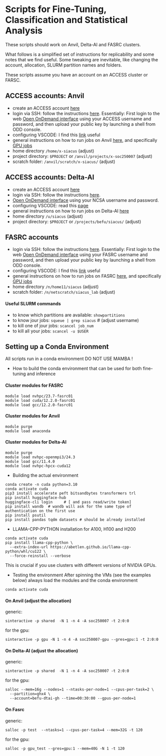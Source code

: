 # Scripts for Fine-Tuning, Classification and Statistical Analysis 

These scripts should work on Anvil, Delta-AI and FASRC clusters.

What follows is a simplified set of instructions for replicability and some notes that we find useful.
Some tweaking are inevitable, like changing the account, allocation, SLURM partition names and folders.

These scripts assume you have an account on an ACCESS cluster or FARSC.
## ACCESS accounts: Anvil
* create an ACCESS account [here](https://operations.access-ci.org/identity/new-user) 
* login via SSH: follow the instructions [here](https://www.rcac.purdue.edu/knowledge/anvil/access/login). Essentially: First login to the web [Open OnDemand interface](https://ondemand.anvil.rcac.purdue.edu) using your ACCESS username and password, and then upload your public key by launching a shell from ODD console.
* configuring VSCODE: I find this [link](https://github.com/KempnerInstitute/kempner-computing-handbook/blob/main/kempner_computing_handbook/development_and_runtime_envs/using_vscode_for_remote_development.md) useful
* general instructions on how to run jobs on Anvil [here](https://www.rcac.purdue.edu/knowledge/anvil/run), and specifically [GPU jobs](https://www.rcac.purdue.edu/knowledge/anvil/run/examples/slurm)
* home directory ```/home/x-siacus``` (adjust)
* project directory:  ```$PROJECT``` or ```/anvil/projects/x-soc250007``` (adjust)
* scratch folder: ```/anvil/scratch/x-siacus/``` (adjust)

## ACCESS accounts: Delta-AI
* create an ACCESS account [here](https://operations.access-ci.org/identity/new-user) 
* login via SSH: follow the instructions [here](https://docs.ncsa.illinois.edu/systems/deltaai/en/latest/user-guide/login.html#ssh-examples).
* [Open OnDemand interface](https://gh-ondemand.delta.ncsa.illinois.edu/) using your NCSA username and password.
* configuring VSCODE: read this [page](https://docs.ncsa.illinois.edu/systems/deltaai/en/latest/user-guide/vscode/remote-ssh.html)
* general instructions on how to run jobs on Delta-AI [here](https://docs.ncsa.illinois.edu/systems/deltaai/en/latest/user-guide/running-jobs.html#partitions-queues)
* home directory ```/u/siacus``` (adjust)
* project directory:  ```$PROJECT``` or ```/projects/befu/siacus/``` (adjust)

## FASRC accounts
* login via SSH: follow the instructions [here](https://docs.rc.fas.harvard.edu/kb/ssh-to-a-compute-node/). Essentially: First login to the web [Open OnDemand interface](https://rcood.rc.fas.harvard.edu/pun/sys/dashboard/) using your FASRC username and password, and then upload your public key by launching a shell from ODD console.
* configuring VSCODE: I find this [link](https://github.com/KempnerInstitute/kempner-computing-handbook/blob/main/kempner_computing_handbook/development_and_runtime_envs/using_vscode_for_remote_development.md) useful
* general instructions on how to run jobs on FASRC [here](https://docs.rc.fas.harvard.edu/kb/running-jobs/), and specifically [GPU jobs](https://docs.rc.fas.harvard.edu/wp-content/uploads/2013/10/GPU_Computing_9_26.pdf)
* home directory ```/n/home11/siacus``` (adjust)
* scratch folder: ```/n/netscratch/siacus_lab``` (adjust)

#### Useful SLURM commands
* to know which partitions are available: ```showpartitions```
* to know jour jobs: ```squeue | grep siacus```   # (adjust username)
* to kill one of jour jobs: ```scancel job_num```
* to kill all your jobs: ```scancel -u $USER```

  
## Setting up a Conda Environment
All scripts run in a conda environment DO NOT USE MAMBA !

* How to build the conda environment that can be used for both fine-tuning and inference
#### Cluster modules for FASRC
```
module load nvhpc/23.7-fasrc01
module load cuda/12.2.0-fasrc01 
module load gcc/12.2.0-fasrc01
```
#### Cluster modules for Anvil
```
module purge
module load anaconda
```
#### Cluster modules for Delta-AI
```
module purge
module load nvhpc-openmpi3/24.3
module load gcc/11.4.0
module load nvhpc-hpcx-cuda12
```
* Building the actual environment
```
conda create -n cuda python=3.10
conda activate cuda
pip3 install accelerate peft bitsandbytes transformers trl
pip install huggingface-hub 
huggingface-cli login     # [ and pass read/write token]
pip install wandb  # wandb will ask for the same type of authentication on the first use
pip install psutil
pip install pandas tqdm datasets # should be already installed
````
* LLAMA-CPP-PYTHON installation for A100, H100 and H200
```
conda activate cuda
pip install llama-cpp-python \
  --extra-index-url https://abetlen.github.io/llama-cpp-python/whl/cu122 \
  --force-reinstall --verbose
```
This is crucial if you use clusters with different versions of NVIDIA GPUs.

* Testing the environment
After spinning the VMs (see the examples below) always load the modules and the conda environment
```
conda activate cuda
```
#### On Anvil (adjust the allocation)
generic: 

```sinteractive -p shared  -N 1 -n 4 -A soc250007 -t 2:0:0```

for the gpu:

```sinteractive -p gpu -N 1 -n 4 -A soc250007-gpu --gres=gpu:1 -t 2:0:0```

#### On Delta-AI (adjust the allocation)
generic: 

```sinteractive -p shared  -N 1 -n 4 -A soc250007 -t 2:0:0```

for the gpu:

```
salloc --mem=16g --nodes=1 --ntasks-per-node=1 --cpus-per-task=2 \
  --partition=ghx4 \
  --account=befu-dtai-gh --time=00:30:00 --gpus-per-node=1
```


#### On Fasrc
generic: 

```salloc -p test  --ntasks=1 --cpus-per-task=4 --mem=32G -t 120```

for the gpu: 

```salloc -p gpu_test --gres=gpu:1 --mem=40G -N 1 -t 120```


